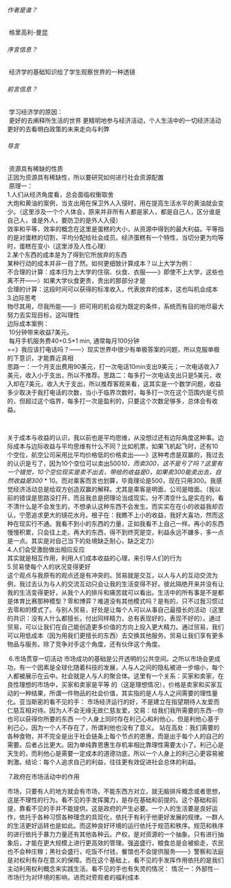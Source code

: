 ###### 作者是谁？

​		格里高利-曼昆

###### 序言信息？

​		经济学的基础知识给了学生观察世界的一种透镜

###### 前言信息？

​		学习经济学的原因：</br>
​				更好的去阐释所生活的世界
​				更精明地参与经济活动，个人生活中的一切经济活动</br>
​				更好的去看明白政策的未来走向与利弊</br>

###### 导言

​		资源具有稀缺的性质</br>
​		正因为资源具有稀缺性，所以要研究如何进行社会资源配置</br>
​		原理一：</br>
​				1.人们从经济角度看，总会面临权衡取舍</br>
​						大炮和黄油的案例，当支出用在保卫外人入侵时，用在提高生活水平的黄油就会变少。（这里涉及一个个人体会，原来并非所有人都是家人，都是自己人，区分谁是自己人，谁是外人，要防卫的是外人入侵）</br>
​						效率和平等，效率的概念在这里是蛋糕的大小，从资源中得到的最大利益。平等指的是对蛋糕的切割，平均分配给社会成员。经济蛋糕有一个特性，当切分更为均等时，蛋糕在变小（这里涉及人性心理）</br>
​				2.某个东西的成本是为了得到它所放弃的东西</br>
​						某种行动的成本并非一目了然。如何更细致计算成本？以上大学为例：</br>
​								不合理的计算：成本归为上大学的住宿、伙食、衣服——》即使不上大学，这些也离不开——〉如果大学伙食更贵，贵出的那部分才是</br>
​								合理的计算：这段时间可以获得的标准收入，代表放弃的成本，这也叫机会成本</br>
​				3.边际思考</br>
​						物尽其用，尽我所能——》把可用的机会视为既定的条件，系统而有目的地尽最大努力去实现目标，这叫理性</br>
​						边际成本案例：</br>
​								10分钟带来收益7美元。</br>
​								每月手机服务费40+0.5*1 min, 通常每月100分钟</br>
​								==》我应该打电话吗？——〉现实世界中很少有单极答案的问题，所以克服单极的下意识，才能靠近真相</br>
​								思路一：一个月支出费用90美元，打一次电话10min支出9美元；一次电话收入7美元，收入小于支出，所以不推荐。
​								思路二：每多打一次电话支出只是5美元，收入却在7美元，收入大于支出，所以推荐
​								客观来看，这其实是一个数学问题，收益多少取决于我打电话的次数，当小于临界次数时，每多打一次在这个范围内是亏损的，但超过这个临界，每多打一次是盈利的，只要这个次数足够多，总体会有收益。	

​		

​						关于成本与收益的认识，我以前也是平均思维，从没想过还有边际角度这种事。边际成本与边际收益与平均思维有什么不同？比如机票，如果飞机起飞时，还有10个空位，航空公司采用比平均价格低的价格卖出——》这种考虑是双赢的，我过去的认识是亏了，因为10个空位可以卖出500*10，而卖300，这不是亏了吗？这里有一个错觉，10个空位现实是卖不出去，带给的收益是0，如果卖300能卖出去，自然收益是300* * 10。而对乘客而言也划算，毕竟理论是500，现在只用300。我感觉经济活动总是给双方创造双赢的解释。尤其是乘客是明面，公司是暗面。（我以前的错误是思路没打开，而且我总是把理论当成现实。分不清空什么是实在的。看不清什么是不会发生的，不想承认这种东西不会发生。而实实在在小的收益我却否认，宁愿追求更大的镜花水月。根子在：我瞧不上小的收益，我好大喜功，然而这种在现实行不通。我看不到小的东西的力量，正如我看不上自己一样。再小的东西慢慢积累，只会往上走。再大的东西，得不到终究是空，利益永远不嫌多，多一点是一点。其实是对自己当下的处境缺乏耐心，缺乏定力）</br>
​				4.人们会受激励做出相应反应</br>
​						其实就是相互作用，利用人们成本收益的心理，来引导人们的行为</br>
​				5.贸易使每个人的状况变得更好</br>
​						这个观点与我原有的观点还是有冲突的。贸易就是交互，以人与人的互动交流为例，我过去认为与人的交流互动只会让我的生活变得不好。彼此隔绝开来并没有让我的生活变得更好，从我个人的排斥和痛苦就可以看出。生活中的所有事是不是都是体育比赛那种模型？零和博弈？难道没有其他模式吗？是有的，只不过我习惯过去零和的模式了。与别人贸易，好处是让每个人可以从事自己最擅长的活动（这里的共识：没有人什么都擅长，付出同样精力，总有表现好的，表现不好的）。通过贸易，可以让我们在自己能创造更多价值的方向上投入更大精力。通过贸易，我们可以用低成本（因为用我们更擅长的东西）去交换其他服务。贸易让我们享有更多物品与服务。除了竞争对手这个角度，还有伙伴这个角度。</br>

​			6.市场贯穿一切活动
​			市场成功的基础是公开透明的公共空间。之所以市场会更成功，有一个因素是全球化随着科技的发展，人与人之间的隐私被进一步缩小，每个人都被展示在云中。
​			社会就是人与人的聚合体。这里有一个关系：买家和卖家，在良性理想的市场中，买家和卖家是平等 的（这是理想情况），价格是卖家和买家互动的一种结果，所谓一件物品的社会价值，其实指的是人与人之间需要的理性量化。
​			亚当斯密的看不见的手：
​					市场经济运行的好，不是建立在指望期待人友爱而仁慈互相对待。因为人不会无缘无故仁慈友爱。
​					交易：给我们我所需要的东西--你也可以获得你所要的东西
​					一个人身上同时存在利己心和利他心，但是利他心基于利己心，因为一个人不存在了，所谓利他也没有了意义。
站在高处：我们需要的各种食物，并不完全是出于社会链条上每个节点的恩惠，而是出于每个人的自己的需要。后者占比更大。因为单纯靠恩惠生存机率相比靠理性需要太小了。
​					利己心是天生的，而利他心是需要一定成本的道德功底，所以一个人身上的利己心更容易被刺激。
​					结论：每个人追求自己的利益，往往更有效促进社会总体的利益。	

​			7.政府在市场活动中的作用

​						市场，只要有人的地方就会有市场，不能东西方对立，就无脑排斥概念或者思想，这是不理性的行为。
​						看不见的手发挥魔力，是存在基础和前提的。这个基础和前提，靠看不见的手并不能提供。这是政府的产生必要。一个人的生活要是良好运作，依托于各种习惯各种理念的具现化，依托于有利于他更好发展的规律。
​						一群人的生活更好运转也是如此。而这种良好环境的运行依托于规范和秩序。规范和秩序的进行依托于暴力力量还有其他各种云。
​						产权，是对资源的一个抽象。只有进行抽象后，才能在更大规模上进行更高效的管理。
​						强盗盛行，粮食总是会被偷走，农民也不会种庄稼；黑社会盛行，吃饭不付钱，餐馆也不会提供服务——》警察和法庭是对权利有存在意义的保障。而在这个基础上，看不见的手发挥作用依托的是我们主动利用权利概念来实践生活。
​						看不见的手也有失灵的情况：
​									情况一：外部性--市场行为对环境的影响，进而对旁观者的福利成本
​											


